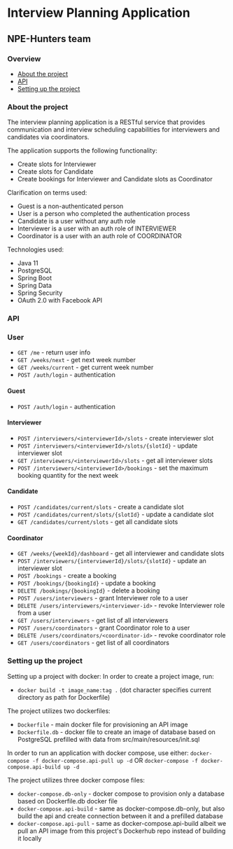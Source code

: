 # Interview Planning Application
## NPE-Hunters team

### Overview
* [About the project](#about-the-project)
* [API](#api)
* [Setting up the project](#setting-up-the-project)

### About the project

The interview planning application is a RESTful service that provides communication and interview scheduling capabilities for interviewers and candidates via coordinators.

The application supports the following functionality:
- Create slots for Interviewer
- Create slots for Candidate
- Create bookings for Interviewer and Candidate slots as Coordinator

Clarification on terms used:
- Guest is a non-authenticated person
- User is a person who completed the authentication process
- Candidate is a user without any auth role
- Interviewer is a user with an auth role of INTERVIEWER
- Coordinator is a user with an auth role of COORDINATOR

Technologies used:
* Java 11
* PostgreSQL
* Spring Boot
* Spring Data
* Spring Security
* OAuth 2.0 with Facebook API

### API
### User
- `GET /me` - return user info
- `GET /weeks/next` - get next week number
- `GET /weeks/current` - get current week number
- `POST /auth/login` - authentication

#### Guest
- `POST /auth/login` - authentication

#### Interviewer
- `POST /interviewers/<interviewerId>/slots` - create interviewer slot
- `POST /interviewers/<interviewerId>/slots/{slotId}` - update interviewer slot
- `GET /interviewers/<interviewerId>/slots` - get all interviewer slots
- `POST /interviewers/<interviewerId>/bookings` - set the maximum booking quantity for the next week

#### Candidate
- `POST /candidates/current/slots` - create a candidate slot
- `POST /candidates/current/slots/{slotId}` - update a candidate slot
- `GET /candidates/current/slots` - get all candidate slots

#### Coordinator
- `GET /weeks/{weekId}/dashboard` - get all interviewer and candidate slots
- `POST /interviewers/{interviewerId}/slots/{slotId}` - update an interviewer slot
- `POST /bookings` - create a booking
- `POST /bookings/{bookingId}` - update a booking
- `DELETE /bookings/{bookingId}` - delete a booking
- `POST /users/interviewers` - grant Interviewer role to a user
- `DELETE /users/interviewers/<interviewer-id>` - revoke Interviewer role from a user
- `GET /users/interviewers` - get list of all interviewers 
- `POST /users/coordinators` - grant Coordinator role to a user
- `DELETE /users/coordinators/<coordinator-id>` - revoke coordinator role
- `GET /users/coordinators` - get list of all coordinators

### Setting up the project

Setting up a project with docker:
In order to create a project image, run:
- `docker build -t image_name:tag .` (dot character specifies current directory as path for Dockerfile)

The project utilizes two dockerfiles:
- `Dockerfile` - main docker file for provisioning an API image 
- `Dockerfile.db` - docker file to create an image of database based on PostgreSQL prefilled with data from src/main/resources/init.sql 

In order to run an application with docker compose, use either:
`docker-compose -f docker-compose.api-pull up -d`
OR
`docker-compose -f docker-compose.api-build up -d`

The project utilizes three docker compose files:
- `docker-compose.db-only` - docker compose to provision only a database based on Dockerfile.db docker file
- `docker-compose.api-build` - same as docker-compose.db-only, but also build the api and create connection between it and a prefilled database
- `docker-compose.api-pull` - same as docker-compose.api-build albeit we pull an API image from this project's Dockerhub repo instead of building it locally
